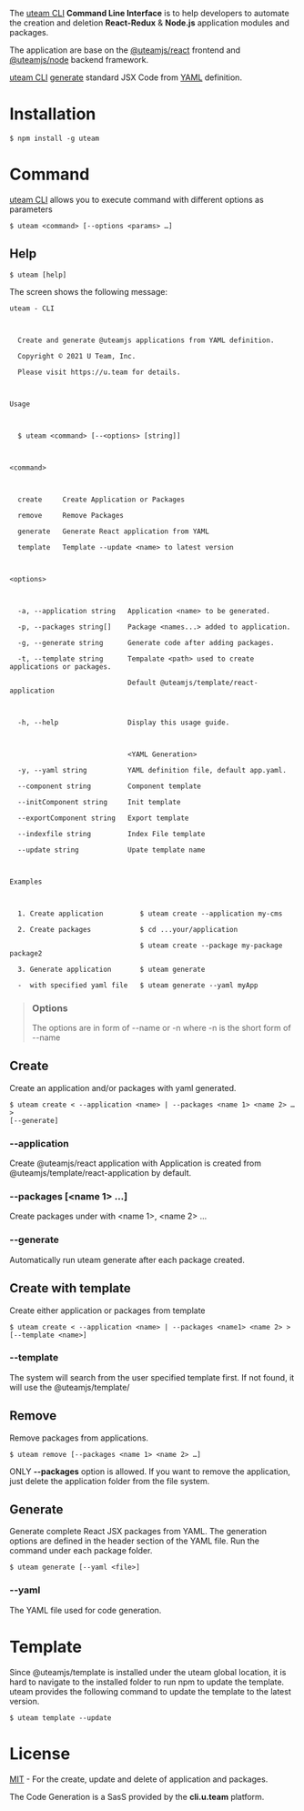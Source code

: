 The [uteam CLI](https://u.team/document/cli) **Command Line Interface** is to help developers to automate the creation and deletion **React-Redux** & **Node.js** application modules and packages.

The application are base on the [@uteamjs/react](https://u.team/document/uteam-react/overview) frontend and [@uteamjs/node](https://u.team/document/uteam-node/overview) backend framework.

[uteam CLI](https://u.team/document/cli) [generate](https://u.team/document/yaml/overview#uteam) standard JSX Code from [YAML](https://u.team/document/yaml/appyaml) definition.
# Installation
```
$ npm install -g uteam
```

# Command
[uteam CLI](https://u.team/document/cli) allows you to execute command with different options as parameters
```
$ uteam <command> [--options <params> …]
```
## Help
```
$ uteam [help]
```
The screen shows the following message:
```
uteam - CLI



  Create and generate @uteamjs applications from YAML definition.               

  Copyright © 2021 U Team, Inc.                                                 

  Please visit https://u.team for details.                                      



Usage



  $ uteam <command> [--<options> [string]] 



<command>



  create     Create Application or Packages             

  remove     Remove Packages                            

  generate   Generate React application from YAML       

  template   Template --update <name> to latest version 



<options>



  -a, --application string   Application <name> to be generated.                                           

  -p, --packages string[]    Package <names...> added to application.                                      

  -g, --generate string      Generate code after adding packages.                                          

  -t, --template string      Tempalate <path> used to create applications or packages.                      

                             Default @uteamjs/template/react-application                                   

                                                                                                           

  -h, --help                 Display this usage guide.                                                     

                                                                                                           

                             <YAML Generation>                                                             

  -y, --yaml string          YAML definition file, default app.yaml.                                       

  --component string         Component template                                                            

  --initComponent string     Init template                                                                 

  --exportComponent string   Export template                                                               

  --indexfile string         Index File template                                                           

  --update string            Upate template name                                                           



Examples



  1. Create application         $ uteam create --application my-cms          

  2. Create packages            $ cd ...your/application                     

                                $ uteam create --package my-package package2 

  3. Generate application       $ uteam generate                             

  -  with specified yaml file   $ uteam generate --yaml myApp 
```
> ### Options
>
> The options are in form of --name <value>
> or -n <value> where -n is the short form of --name
## Create
Create an application and/or packages with yaml generated.
```
$ uteam create < --application <name> | --packages <name 1> <name 2> … >
[--generate]
```

### --application 
Create @uteamjs/react application with <name> Application is created from @uteamjs/template/react-application by default.
### --packages [<name 1> …]
Create packages under <application> with <name 1>, <name 2> ...
### --generate
Automatically run uteam generate after each package created.
## Create with template
Create either application or packages from template <name>
```
$ uteam create < --application <name> | --packages <name1> <name 2> > [--template <name>]
```
### --template <name>
The system will search from the user specified template first. If not found, it will use the @uteamjs/template/<name>
## Remove
Remove packages from applications.
```
$ uteam remove [--packages <name 1> <name 2> …]
```
ONLY **--packages** option is allowed.  If you want to remove the application, just delete the application folder from the file system.
## Generate
Generate complete React JSX packages from YAML.  The generation options are defined in the header section of the YAML file.  Run the command under each package folder.
```
$ uteam generate [--yaml <file>]
```
### --yaml <file>
The YAML file used for code generation.
# Template
Since @uteamjs/template is installed under the uteam global location, it is hard to navigate to the installed folder to run npm to update the template.  uteam provides the following command to update the template to the latest version.
```
$ uteam template --update
```
# License
[MIT](LICENSE) - For the create, update and delete of application and packages.

The Code Generation is a SasS provided by the **cli.u.team** platform.